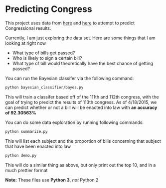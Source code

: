 # Predicting Congress

This project uses data from [here](https://www.govtrack.us/developers/data) and [here](https://github.com/unitedstates/congress) to attempt to predict Congressional results.

Currently, I am just exploring the data set. Here are some things that I am looking at right now
* What type of bills get passed?
* Who is likely to sign a certain bill?
* What type of bill would theoretically have the best chance of getting passed?

You can run the Bayesian classifer via the following command:
```bash
python bayesian_classifier/bayes.py
```
This will train a classifer based off of the 111th and 112th congress, with the goal of trying to predict the results of 113th congress. As of 4/18/2015, we can predict whether or not a bill will be enacted into law with **an accuracy of 92.30563%**

You can do some data exploration by running following commands:

```bash
python summarize.py
```
This will list each subject and the proportion of bills concerning that subject that have been enacted into law

```bash
python demo.py
```
This will do a similar thing as above, but only print out the top 10, and in a much prettier format

**Note:** These files use **Python 3**, *not* Python 2